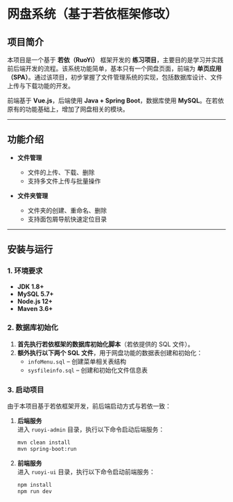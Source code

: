 
# 网盘系统（基于若依框架修改）

## 项目简介  
本项目是一个基于 **若依（RuoYi）** 框架开发的 **练习项目**，主要目的是学习并实践前后端开发的流程。该系统功能简单，基本只有一个网盘页面，前端为 **单页应用（SPA）**。通过该项目，初步掌握了文件管理系统的实现，包括数据库设计、文件上传与下载功能的开发。  

前端基于 **Vue.js**，后端使用 **Java + Spring Boot**，数据库使用 **MySQL**。在若依原有的功能基础上，增加了网盘相关的模块。

---

## 功能介绍  
- **文件管理**
  - 文件的上传、下载、删除  
  - 支持多文件上传与批量操作  

- **文件夹管理**  
  - 文件夹的创建、重命名、删除  
  - 支持面包屑导航快速定位目录  


---

## 安装与运行  

### 1. 环境要求  
- **JDK 1.8+**  
- **MySQL 5.7+**  
- **Node.js 12+**  
- **Maven 3.6+**  

### 2. 数据库初始化  
1. **首先执行若依框架的数据库初始化脚本**（若依提供的 SQL 文件）。  
2. **额外执行以下两个 SQL 文件**，用于网盘功能的数据表创建和初始化：  
   - `infoMenu.sql` – 创建菜单相关表结构  
   - `sysfileinfo.sql` – 创建和初始化文件信息表  

### 3. 启动项目  
由于本项目基于若依框架开发，前后端启动方式与若依一致：  

1. **后端服务**  
   进入 `ruoyi-admin` 目录，执行以下命令启动后端服务：  
   ```bash
   mvn clean install
   mvn spring-boot:run
   ```

2. **前端服务**  
   进入 `ruoyi-ui` 目录，执行以下命令启动前端服务：  
   ```bash
   npm install
   npm run dev
   ```


